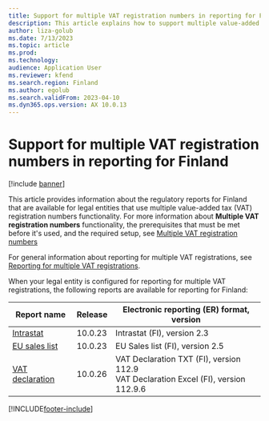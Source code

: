 ```yaml
---
title: Support for multiple VAT registration numbers in reporting for Finland
description: This article explains how to support multiple value-added tax (VAT) registration numbers in reporting for Finland.
author: liza-golub
ms.date: 7/13/2023
ms.topic: article
ms.prod: 
ms.technology: 
audience: Application User
ms.reviewer: kfend
ms.search.region: Finland
ms.author: egolub
ms.search.validFrom: 2023-04-10
ms.dyn365.ops.version: AX 10.0.13
---
```


# Support for multiple VAT registration numbers in reporting for Finland

[!include [banner](../../includes/banner.md)]

This article provides information about the regulatory reports for Finland that are available for legal entities that use multiple value-added tax (VAT) registration numbers functionality. For more information about **Multiple VAT registration numbers** functionality, the prerequisites that must be met before it's used, and the required setup, see [Multiple VAT registration numbers](../global/emea-multiple-vat-registration-numbers.md)

For general information about reporting for multiple VAT registrations, see [Reporting for multiple VAT registrations](../global/emea-reporting-for-multiple-vat-registrations.md).

When your legal entity is configured for reporting for multiple VAT registrations, the following reports are available for reporting for Finland:

| Report name     | Release | Electronic reporting (ER) format, version                |
|-----------------|---------|-----------------------------------|
| [Intrastat](emea-fin-intrastat.md)       | 10.0.23 | Intrastat (FI), version 2.3     |
| [EU sales list](emea-fin-eu-sales-list.md)   | 10.0.23 | EU Sales list (FI), version 2.5  |
| [VAT declaration](emea-fin-vat-declaration.md) | 10.0.26 | VAT Declaration TXT (FI), version 112.9<br>VAT Declaration Excel (FI), version 112.9.6 |


[!INCLUDE[footer-include](../../../includes/footer-banner.md)]
